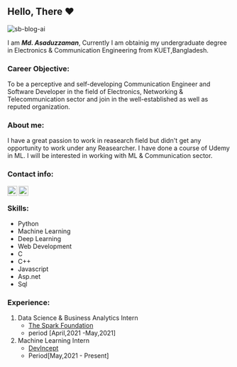 ## Hello, There :heart:
![sb-blog-ai](https://user-images.githubusercontent.com/63811871/116791466-6b05c780-aadc-11eb-98db-7be28b2ef043.jpg)

I am ***Md. Asaduzzaman***, Currently I am obtainig my undergraduate degree in Electronics & Communication Engineering from KUET,Bangladesh.

### Career Objective:
To be a perceptive and self-developing Communication Engineer and Software Developer in the field of Electronics, Networking & Telecommunication sector and join in the well-established as well as reputed organization.

### About me:
I have a great passion to work in reasearch field but didn't get any opportunity to work under any Reasearcher. I have done a course of Udemy in ML. I will be interested in working with ML & Communication sector.


### Contact info:

<p>
<a href="https://www.linkedin.com/in/md-asaduzzaman-b5a45b18a/">
  <img align="left" alt="Asaduzzaman-linkedin" width="22px" src="https://cdn.jsdelivr.net/npm/simple-icons@v3/icons/linkedin.svg">
</a>
<a href="https://www.facebook.com/asaduzzaman.shourav.5/">
  <img align="left" alt="Asasuzzaman" width="22px" src="https://cdn.jsdelivr.net/npm/simple-icons@v3/icons/facebook.svg">
</a>
</p>
</br>

### Skills:

* Python
* Machine Learning
* Deep Learning
* Web Development
* C
* C++
* Javascript
* Asp.net
* Sql

### Experience:
1. Data Science & Business Analytics Intern
    * [The Spark Foundation](https://www.thesparksfoundationsingapore.org/)
    * period [April,2021 -May,2021]
2. Machine Learning Intern
    * [DevIncept](https://devincept.tech/)
    * Period[May,2021 - Present]
